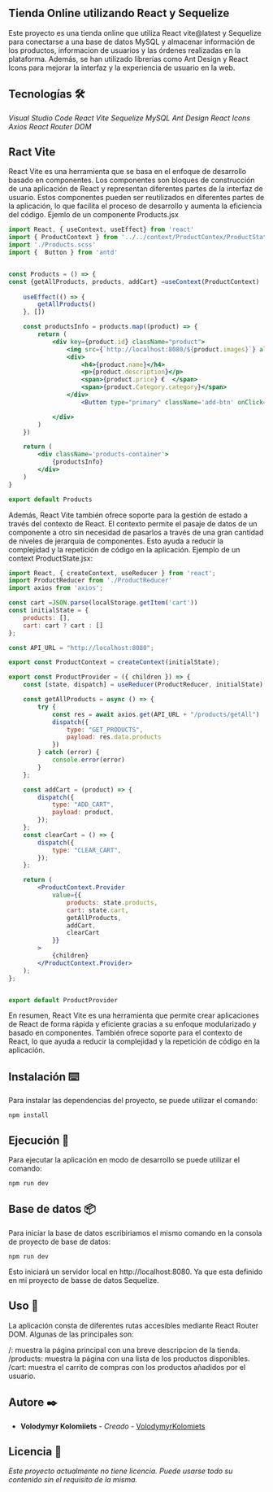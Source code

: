 ## Tienda Online utilizando React y Sequelize 

Este proyecto es una tienda online que utiliza React vite@latest y Sequelize para conectarse a una base de datos MySQL y almacenar información de los productos, informacion de usuarios y las órdenes realizadas en la plataforma. Además, se han utilizado librerías como Ant Design y React Icons para mejorar la interfaz y la experiencia de usuario en la web.

## Tecnologías 🛠️

_Visual Studio Code_
_React_
_Vite_
_Sequelize_
_MySQL_
_Ant Design_
_React Icons_
_Axios_
_React Router DOM_


## Ract Vite 

React Vite es una herramienta que se basa en el enfoque de desarrollo basado en componentes. Los componentes son bloques de construcción de una aplicación de React y representan diferentes partes de la interfaz de usuario. Estos componentes pueden ser reutilizados en diferentes partes de la aplicación, lo que facilita el proceso de desarrollo y aumenta la eficiencia del código.
Ejemlo de un componente Products.jsx

```jsx
import React, { useContext, useEffect} from 'react'
import { ProductContext } from '../../context/ProductContex/ProductState'
import './Products.scss'
import {  Button } from 'antd'


const Products = () => {
const {getAllProducts, products, addCart} =useContext(ProductContext)
    
    useEffect(() => {
        getAllProducts()
    }, [])

    const productsInfo = products.map((product) => {
        return (
            <div key={product.id} className="product">
                <img src={`http://localhost:8080/${product.images}`} alt="imagen" className="product-images" />
                <div>
                    <h4>{product.name}</h4>
                    <p>{product.description}</p>
                    <span>{product.price} €  </span>
                    <span>{product.Category.category}</span>
                </div>
                    <Button type="primary" className='add-btn' onClick={() => addCart(product)}>Add to Cart</Button>

            </div>
        )
    })

    return (
        <div className='products-container'>
            {productsInfo}
        </div>
    )
}

export default Products
```


Además, React Vite también ofrece soporte para la gestión de estado a través del contexto de React. El contexto permite el pasaje de datos de un componente a otro sin necesidad de pasarlos a través de una gran cantidad de niveles de jerarquía de componentes. Esto ayuda a reducir la complejidad y la repetición de código en la aplicación.
Ejemplo de un context ProductState.jsx:

```jsx
import React, { createContext, useReducer } from 'react';
import ProductReducer from './ProductReducer'
import axios from 'axios';

const cart =JSON.parse(localStorage.getItem('cart'))
const initialState = {
    products: [],
    cart: cart ? cart : []
};

const API_URL = "http://localhost:8080";

export const ProductContext = createContext(initialState);

export const ProductProvider = ({ children }) => {
    const [state, dispatch] = useReducer(ProductReducer, initialState);

    const getAllProducts = async () => {
        try {
            const res = await axios.get(API_URL + "/products/getAll")
            dispatch({
                type: "GET_PRODUCTS",
                payload: res.data.products
            })
        } catch (error) {
            console.error(error)
        }
    };

    const addCart = (product) => {
        dispatch({
            type: "ADD_CART",
            payload: product,
        });
    };
    const clearCart = () => {
        dispatch({
            type: "CLEAR_CART",
        });
    };

    return (
        <ProductContext.Provider
            value={{
                products: state.products,
                cart: state.cart,
                getAllProducts,
                addCart,
                clearCart
            }}
        >
            {children}
        </ProductContext.Provider>
    );
};


export default ProductProvider
```


En resumen, React Vite es una herramienta que permite crear aplicaciones de React de forma rápida y eficiente gracias a su enfoque modularizado y basado en componentes. También ofrece soporte para el contexto de React, lo que ayuda a reducir la complejidad y la repetición de código en la aplicación.


## Instalación ⌨️

Para instalar las dependencias del proyecto, se puede utilizar el comando:

```
npm install
```


## Ejecución 🔧

Para ejecutar la aplicación en modo de desarrollo se puede utilizar el comando:

```
npm run dev
```

## Base de datos 📦

Para iniciar la base de datos escribiriamos el mismo comando en la consola de proyecto de base de datos:

```
npm run dev
```

Esto iniciará un servidor local en http://localhost:8080.
Ya que esta definido en mi proyecto de basse de datos Sequelize.


## Uso 🚀

La aplicación consta de diferentes rutas accesibles mediante React Router DOM. Algunas de las principales son:

/: muestra la página principal con una breve descripcion de la tienda.
/products: muestra la página con una lista de los productos disponibles.
/cart: muestra el carrito de compras con los productos añadidos por el usuario.


## Autore ✒️ 

* **Volodymyr Kolomiiets** - *Creado* - [VolodymyrKolomiets](https://github.com/VolodymyrKolomiets)


## Licencia 📄

_Este proyecto actualmente no tiene licencia. Puede usarse todo su contenido sin el requisito de la misma._